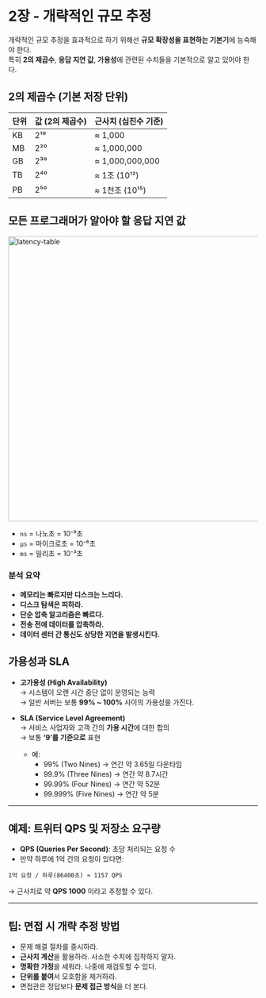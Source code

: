 
# 2장 - 개략적인 규모 추정

개략적인 규모 추정을 효과적으로 하기 위해선 **규모 확장성을 표현하는 기본기**에 능숙해야 한다.  
특히 **2의 제곱수**, **응답 지연 값**, **가용성**에 관련된 수치들을 기본적으로 알고 있어야 한다.


## 2의 제곱수 (기본 저장 단위)

| 단위 | 값 (2의 제곱수) | 근사치 (십진수 기준) |
|------|------------------|---------------------|
| KB   | 2¹⁰              | ≈ 1,000             |
| MB   | 2²⁰              | ≈ 1,000,000         |
| GB   | 2³⁰              | ≈ 1,000,000,000     |
| TB   | 2⁴⁰              | ≈ 1조 (10¹²)         |
| PB   | 2⁵⁰              | ≈ 1천조 (10¹⁵)       |


## 모든 프로그래머가 알아야 할 응답 지연 값
<img width="575" alt="latency-table" src="https://github.com/user-attachments/assets/fb53ea42-f98d-472f-8bd5-692aa4f0ae09" />

- `ns` = 나노초 = 10⁻⁹초  
- `μs` = 마이크로초 = 10⁻⁶초  
- `ms` = 밀리초 = 10⁻³초  

### 분석 요약

- **메모리는 빠르지만 디스크는 느리다.**
- **디스크 탐색은 피하라.**
- **단순 압축 알고리즘은 빠르다.**
- **전송 전에 데이터를 압축하라.**
- **데이터 센터 간 통신도 상당한 지연을 발생시킨다.**



## 가용성과 SLA

- **고가용성 (High Availability)**  
  → 시스템이 오랜 시간 중단 없이 운영되는 능력  
  → 일반 서버는 보통 **99% ~ 100%** 사이의 가용성을 가진다.

- **SLA (Service Level Agreement)**  
  → 서비스 사업자와 고객 간의 **가용 시간**에 대한 합의  
  → 보통 **‘9’를 기준으로** 표현  
  - 예:  
    - 99% (Two Nines) → 연간 약 3.65일 다운타임  
    - 99.9% (Three Nines) → 연간 약 8.7시간  
    - 99.99% (Four Nines) → 연간 약 52분  
    - 99.999% (Five Nines) → 연간 약 5분

---

## 예제: 트위터 QPS 및 저장소 요구량

- **QPS (Queries Per Second)**: 초당 처리되는 요청 수
- 만약 하루에 1억 건의 요청이 있다면:

```
1억 요청 / 하루(86400초) ≈ 1157 QPS
```

→ 근사치로 약 **QPS 1000** 이라고 추정할 수 있다.

---

## 팁: 면접 시 개략 추정 방법

- 문제 해결 절차를 중시하라.
- **근사치 계산**을 활용하라. 사소한 수치에 집착하지 말자.
- **명확한 가정**을 세워라. 나중에 재검토할 수 있다.
- **단위를 붙여**서 모호함을 제거하라.
- 면접관은 정답보다 **문제 접근 방식**을 더 본다.
